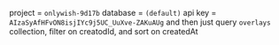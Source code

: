 project = `onlywish-9d17b`
database = `(default)`
api key = `AIzaSyAfHFvON8isjIYc9j5UC_UuXve-ZAKuAUg`
and then just query `overlays` collection, filter on creatodId, and sort on createdAt
